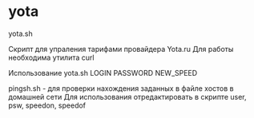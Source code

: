 yota
====

yota.sh

Скрипт для упраления тарифами провайдера Yota.ru
Для работы необходима утилита curl

Использование
yota.sh LOGIN PASSWORD NEW_SPEED

pingsh.sh - для проверки нахождения заданных в файле хостов в домашней сети
Для использования  отредактировать в скрипте user, psw, speedon, speedof
